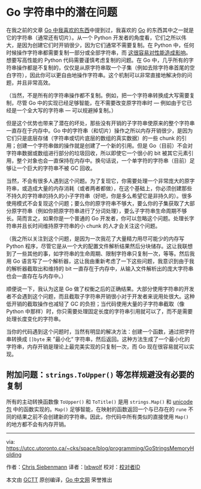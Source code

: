 # Go 字符串中的潜在问题

在我之前的文章 [Go 中我喜欢的东西](https://utcc.utoronto.ca/~cks/space/blog/programming/GoThingsILike)中提到过，我喜欢的 [Go](https://golang.org/) 的东西其中之一就是它的字符串（通常还有切片）。从一个 Python 开发者的角度看，它们之所以伟大，是因为创建它们时开销很少，因为它们通常不需要复制。在 Python 中，任何时候操作字符串都需要复制一部分或全部字符串，而 [这很容易对性能造成影响](https://utcc.utoronto.ca/~cks/space/blog/python/StringSpeedSurprises)。想要写高性能的 Python 代码需要谨慎考虑复制的问题。在 Go 中，几乎所有的字符串操作都是不复制的，仅仅是从原字符串取一个子集（例如去除字符串首尾的空白字符），因此你可以更自由地操作字符串。这个机制可以非常直接地解决你的问题，并且非常高效。

（当然，不是所有的字符串操作都不复制。例如，把一个字符串转换成大写需要复制，尽管 Go 中的实现已经足够智能，在不需要改变原字符串时 — 例如由于它已经是一个全大写的字符串 — 可以规避掉复制。）

但是这个优势也带来了潜在的坏处，那些没有开销的子字符串使原来的整个字符串一直存在于内存中。Go 中的字符串（和切片）操作之所以内存开销很少，是因为它们只是底层存储（字符串或切片底层的数组的真实数据）的一些 chunk 的引用；创建一个字符串做的操作就是创建了一个新的引用。但是 Go（目前）不会对字符串数据或数组进行部分的垃圾回收，所以即使它一个很小的 bit 被其它元素引用，整个对象也会一直保持在内存中。换句话说，一个单字符的字符串（目前）足够让一个巨大的字符串不被 GC 回收。

当然，不会有很多人遇到这个问题。为了复现它，你需要处理一个非常庞大的原字符串，或造成大量的内存消耗（或者两者都做），在这个基础上，你必须创建那些不持久的字符串的持久的小子字符串（好吧，你是多么希望它是非持久的）。很多使用模式不会复现这个问题；要么你的原字符串不够大，要么你的子集获取了大部分原字符串（例如你把原字符串进行了分词处理），要么子字符串生命周期不够长。简而言之，如果你是一个普通的 Go 开发者，你可以忽略这个问题。处理长字符串并且长时间维持原字符串的小 chunk 的人才会关注这个问题。

（我之所以关注到这个问题，是因为一次我花了大量精力用尽可能少的内存写 Python 程序，尽管它是从一个大的配置文件解析结果然后分块储存。这让我联想到了一些其他的事，如字符串的生命周期、限制字符串只复制一次，等等。然后我用 Go 语言写了一个解析器，这让我由重新考虑了一下这些问题，我意识到由于我的解析器截取出和维持的 bit 一直存在于内存中，从输入文件解析出的庞大字符串也会一直存在与内存中。） 

顺便说一下，我认为这是 Go 做了权衡之后的正确结果。大部分使用字符串的开发者不会遇到这个问题，而且截取子字符串开销很小对于开发者来说用处很大。这种低开销的截取操作也减轻了 GC 的负担；当代码使用大量的子字符串截取（像 Python 中那样）时，你只需要处理固定长度的字符串引用就可以了，而不是需要处理长度变化的字符串。

当你的代码遇到这个问题时，当然有明显的解决方法：创建一个函数，通过把字符串转换成 `[]byte` 来 ”最小化“ 字符串，然后返回。这种方法生成了一个最小化的字符串，内存开销是理论上最完美实现的只复制一次，而 Go 现在很容易就可以实现。

## 附加问题：`strings.ToUpper()` 等怎样规避没有必要的复制

所有的主动转换函数像 `ToUpper()` 和 `ToTitle()` 是用 `strings.Map()` 和 [unicode 包](http://golang.org/pkg/unicode/) 中的函数实现的。`Map()` 足够智能，在映射的函数返回一个与已存在的 `rune` 不同的结果之前不会创建新的字符串。因此，你代码中所有类似的直接使用 `Map()` 的地方都不会有内存开销。

----------------

via: https://utcc.utoronto.ca/~cks/space/blog/programming/GoStringsMemoryHolding

作者：[Chris Siebenmann](https://utcc.utoronto.ca/~cks/space/People/ChrisSiebenmann)
译者：[lxbwolf](https://github.com/lxbwolf)
校对：[校对者ID](https://github.com/校对者ID)

本文由 [GCTT](https://github.com/studygolang/GCTT) 原创编译，[Go 中文网](https://studygolang.com/) 荣誉推出
